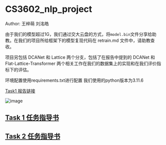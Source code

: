 # CS3602_nlp_project

Author: 王梓萌 刘洺皓

由于我们的模型超过1G，我们通过交大云盘的方式，将`model.bin`文件分享给助教。在我们的项目所给框架下的模型复现代码在 retrain.md 文件中，请助教查收。

项目另包括 DCANet 和 Lattice 两个分支，包括了在报告中提到的 DCANet 和 Flat-Lattice-Transformer 两个相关工作在我们的数据集上的实现和在我们评价指标下的评估。

环境配置使用requirements.txt进行配置
我们使用的python版本为3.11.6

[Task1 报告链接](https://github.com/Simonwzm/cs3602_nlp_project/branches)

![image](https://github.com/Simonwzm/cs3602_nlp_project/assets/83553265/08236ec0-28dd-4aee-8607-6b5f1469bb5b)

## [Task 1 任务指导书](https://github.com/Simonwzm/cs3602_nlp_project/blob/main/README_LM.md)

## [Task 2 任务指导书](https://github.com/Simonwzm/cs3602_nlp_project/blob/main/README_LLM.md)
